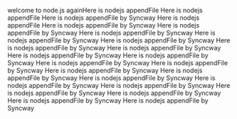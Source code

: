 welcome to node.js againHere is nodejs appendFile
 Here is nodejs appendFile 
Here is nodejs appendFile by Syncway 
 Here is nodejs appendFile 
Here is nodejs appendFile by Syncway 
Here is nodejs appendFile by Syncway 
Here is nodejs appendFile by Syncway 
Here is nodejs appendFile by Syncway 
Here is nodejs appendFile by Syncway 
Here is nodejs appendFile by Syncway 
Here is nodejs appendFile by Syncway 
Here is nodejs appendFile by Syncway 
Here is nodejs appendFile by Syncway 
Here is nodejs appendFile by Syncway 
Here is nodejs appendFile by Syncway 
Here is nodejs appendFile by Syncway 
Here is nodejs appendFile by Syncway 
Here is nodejs appendFile by Syncway 
Here is nodejs appendFile by Syncway 
Here is nodejs appendFile by Syncway 
Here is nodejs appendFile by Syncway 
Here is nodejs appendFile by Syncway 
Here is nodejs appendFile by Syncway 
Here is nodejs appendFile by Syncway 
